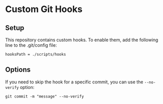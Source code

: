 # Custom Git Hooks
## Setup
This repository contains custom hooks. To enable them, add the following line to the .git/config file:
```
hooksPath = ./scripts/hooks
```
## Options
If you need to skip the hook for a specific commit, you can use the `--no-verify` option:
```
git commit -m "message" --no-verify
```
